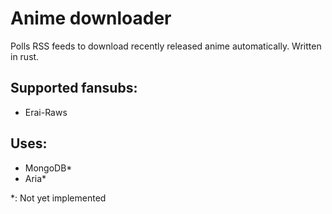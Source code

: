# Anime downloader

Polls RSS feeds to download recently released anime automatically. Written in rust.

## Supported fansubs:

* Erai-Raws


## Uses:

* MongoDB*
* Aria*


*: Not yet implemented
